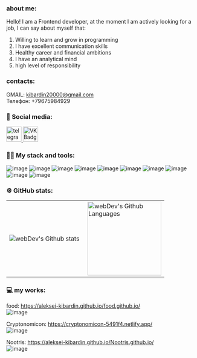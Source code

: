 
###  about me:

Hello! I am a Frontend developer, at the moment I am actively looking for a job, I can say about myself that:
1) Willing to learn and grow in programming
2) I have excellent communication skills
3) Healthy career and financial ambitions
4) I have an analytical mind
5) high level of responsibility

### contacts:
GMAIL: kibardin20000@gmail.com <br>
Телефон: +79675984929


### 🤝 Social media:

  <div id="badges">
    <a href="https://t.me/SPB_Alexey_Kibardin" target="_blank">
      <img src="https://cdn-icons-png.flaticon.com/512/2111/2111646.png" width="40" height="40" alt="telegram group" />
    </a>
    <a href="https://vk.com/d251484603" target="_blank">
      <img src="https://cdn-icons-png.flaticon.com/512/145/145813.png" width="40" height="40" alt="VK Badge"/>
    </a>
  </div>

### 👨‍💻 My stack and tools:
![image](https://user-images.githubusercontent.com/96148536/217519723-24b093b5-0cf1-45b8-9f8a-d960759391ee.png)
![image](https://user-images.githubusercontent.com/96148536/217520995-5fb8df1d-fd3a-4ae1-97fc-f99836dfd3ac.png)
![image](https://user-images.githubusercontent.com/96148536/217519762-40b2d26b-48bc-42c0-9e8d-ee6ed573167d.png)
![image](https://user-images.githubusercontent.com/96148536/217521109-98c899d1-8d9f-47c5-b495-e9b8d9b2aac5.png)
![image](https://user-images.githubusercontent.com/96148536/217520124-1f544191-dd28-460e-ac57-698b73cb4cfd.png)
![image](https://user-images.githubusercontent.com/96148536/217520341-e085f8b2-333a-44c0-8f41-b5684560dd3a.png)
![image](https://user-images.githubusercontent.com/96148536/217520398-3854333a-6390-487a-9ed7-0191f1c95bf1.png)
![image](https://user-images.githubusercontent.com/96148536/217520476-1e733e98-d3c7-457f-b284-30b8af5dbb12.png)
![image](https://user-images.githubusercontent.com/96148536/217521306-3806adfc-262b-4b81-a61d-37f3e7829c84.png)
![image](https://user-images.githubusercontent.com/96148536/217521420-eb71556b-713d-4268-bd7f-815f72ca4aea.png)




### ⚙️ GitHub stats:
<table>
  <tr>
    <td>
      <img align="left" src="http://github-readme-streak-stats.herokuapp.com?user=Aleksei-Kibardin&theme=dark&background=000000" alt="webDev's Github stats" />
    </td>
    <td>
      <img height="195px" align="right" alt="webDev's Github Languages" src="https://github-readme-stats-sigma-five.vercel.app/api/top-langs/?username=Aleksei-Kibardin&layout=compact&theme=vision-friendly-dark" />
    </td>
  </tr>
</table>

### 💻 my works:
food: https://aleksei-kibardin.github.io/food.github.io/ <br>
![image](https://user-images.githubusercontent.com/96148536/217031744-5ad6f3c4-2039-497e-a879-d132718affed.png)

Cryptonomicon: https://cryptonomicon-5491f4.netlify.app/ <br>
![image](https://user-images.githubusercontent.com/96148536/217032135-75704c8d-8544-4feb-87be-90caed3f413f.png)

Nootris: https://aleksei-kibardin.github.io/Nootris.github.io/ <br>
![image](https://user-images.githubusercontent.com/96148536/217032836-b030e079-6739-4d20-9980-cca2cce41889.png)

